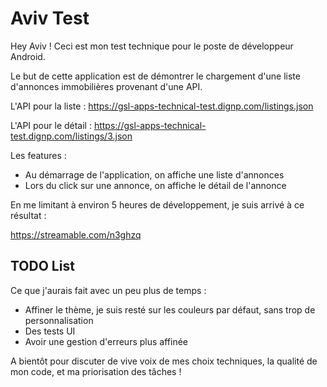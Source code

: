 # Aviv Test

Hey Aviv !
Ceci est mon test technique pour le poste de développeur Android.

Le but de cette application est de démontrer le chargement d'une liste d'annonces immobilières provenant d'une API.

L'API pour la liste : https://gsl-apps-technical-test.dignp.com/listings.json

L'API pour le détail : https://gsl-apps-technical-test.dignp.com/listings/3.json

Les features :
- Au démarrage de l'application, on affiche une liste d'annonces
- Lors du click sur une annonce, on affiche le détail de l'annonce

En me limitant à environ 5 heures de développement, je suis arrivé à ce résultat :

https://streamable.com/n3ghzq

## TODO List

Ce que j'aurais fait avec un peu plus de temps :

- Affiner le thème, je suis resté sur les couleurs par défaut, sans trop de personnalisation
- Des tests UI
- Avoir une gestion d'erreurs plus affinée

A bientôt pour discuter de vive voix de mes choix techniques, la qualité de mon code, et ma priorisation des tâches !